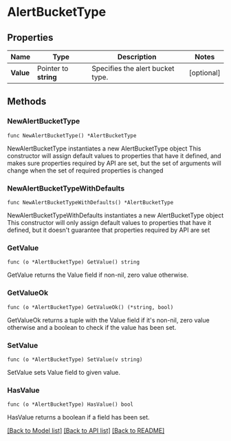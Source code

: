 # AlertBucketType

## Properties

Name | Type | Description | Notes
------------ | ------------- | ------------- | -------------
**Value** | Pointer to **string** | Specifies the alert bucket type. | [optional] 

## Methods

### NewAlertBucketType

`func NewAlertBucketType() *AlertBucketType`

NewAlertBucketType instantiates a new AlertBucketType object
This constructor will assign default values to properties that have it defined,
and makes sure properties required by API are set, but the set of arguments
will change when the set of required properties is changed

### NewAlertBucketTypeWithDefaults

`func NewAlertBucketTypeWithDefaults() *AlertBucketType`

NewAlertBucketTypeWithDefaults instantiates a new AlertBucketType object
This constructor will only assign default values to properties that have it defined,
but it doesn't guarantee that properties required by API are set

### GetValue

`func (o *AlertBucketType) GetValue() string`

GetValue returns the Value field if non-nil, zero value otherwise.

### GetValueOk

`func (o *AlertBucketType) GetValueOk() (*string, bool)`

GetValueOk returns a tuple with the Value field if it's non-nil, zero value otherwise
and a boolean to check if the value has been set.

### SetValue

`func (o *AlertBucketType) SetValue(v string)`

SetValue sets Value field to given value.

### HasValue

`func (o *AlertBucketType) HasValue() bool`

HasValue returns a boolean if a field has been set.


[[Back to Model list]](../README.md#documentation-for-models) [[Back to API list]](../README.md#documentation-for-api-endpoints) [[Back to README]](../README.md)


